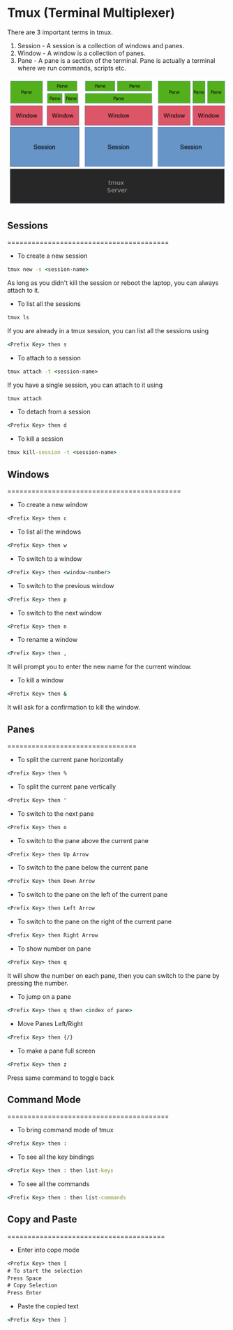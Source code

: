 # Tmux (Terminal Multiplexer)

There are 3 important terms in tmux.

1. Session - A session is a collection of windows and panes.
2. Window - A window is a collection of panes.
3. Pane - A pane is a section of the terminal. Pane is actually a terminal where we run commands, scripts etc.

![image](./images/sess-wind-pane.png)

## Sessions

========================================

- To create a new session

```cmd
tmux new -s <session-name>
```

As long as you didn't kill the session or reboot the laptop, you can always attach to it.

- To list all the sessions

```cmd
tmux ls
```

If you are already in a tmux session, you can list all the sessions using

```cmd
<Prefix Key> then s
```

- To attach to a session

```cmd
tmux attach -t <session-name>
```

If you have a single session, you can attach to it using

```cmd
tmux attach
```

- To detach from a session

```cmd
<Prefix Key> then d
```

- To kill a session

```cmd
tmux kill-session -t <session-name>
```

## Windows

===========================================

- To create a new window

```cmd
<Prefix Key> then c
```

- To list all the windows

```cmd
<Prefix Key> then w
```

- To switch to a window

```cmd
<Prefix Key> then <window-number>
```

- To switch to the previous window

```cmd
<Prefix Key> then p
```

- To switch to the next window

```cmd
<Prefix Key> then n
```

- To rename a window

```cmd
<Prefix Key> then ,
```

It will prompt you to enter the new name for the current window.

- To kill a window

```cmd
<Prefix Key> then &
```

It will ask for a confirmation to kill the window.

## Panes

================================

- To split the current pane horizontally

```cmd
<Prefix Key> then %
```

- To split the current pane vertically

```cmd
<Prefix Key> then "
```

- To switch to the next pane

```cmd
<Prefix Key> then o
```

- To switch to the pane above the current pane

```cmd
<Prefix Key> then Up Arrow
```

- To switch to the pane below the current pane

```cmd
<Prefix Key> then Down Arrow
```

- To switch to the pane on the left of the current pane

```cmd
<Prefix Key> then Left Arrow
```

- To switch to the pane on the right of the current pane

```cmd
<Prefix Key> then Right Arrow
```

- To show number on pane

```cmd
<Prefix Key> then q
```

It will show the number on each pane, then you can switch to the pane by pressing the number.

- To jump on a pane

```cmd
<Prefix Key> then q then <index of pane>
```

- Move Panes Left/Right

```cmd
<Prefix Key> then {/}
```

- To make a pane full screen

```cmd
<Prefix Key> then z
```

Press same command to toggle back

## Command Mode

========================================

- To bring command mode of tmux

```cmd
<Prefix Key> then :
```

- To see all the key bindings

```cmd
<Prefix Key> then : then list-keys
```

- To see all the commands

```cmd
<Prefix Key> then : then list-commands
```

## Copy and Paste

=======================================

- Enter into cope mode

```cmd
<Prefix Key> then [
# To start the selection
Press Space
# Copy Selection
Press Enter
```

- Paste the copied text

```cmd
<Prefix Key> then ]
```
